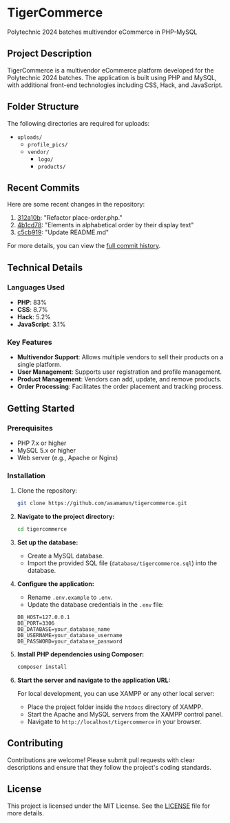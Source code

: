 # TigerCommerce

Polytechnic 2024 batches multivendor eCommerce in PHP-MySQL

## Project Description

TigerCommerce is a multivendor eCommerce platform developed for the Polytechnic 2024 batches. The application is built using PHP and MySQL, with additional front-end technologies including CSS, Hack, and JavaScript.

## Folder Structure

The following directories are required for uploads:
- `uploads/`
  - `profile_pics/`
  - `vendor/`
    - `logo/`
    - `products/`

## Recent Commits

Here are some recent changes in the repository:
1. [312a10b](https://github.com/asamamun/tigercommerce/commit/312a10ba4f2ff8c69eb23eb04b29ca1ea55f9678): "Refactor place-order.php."
2. [4b1cd78](https://github.com/asamamun/tigercommerce/commit/4b1cd789a748e4790631c4f3ac4874ab68093196): "Elements in alphabetical order by their display text"
3. [c5cb919](https://github.com/asamamun/tigercommerce/commit/c5cb91900c5a88d8e536f4fab83b86e1b0f964bd): "Update README.md"

For more details, you can view the [full commit history](https://github.com/asamamun/tigercommerce/commits).

## Technical Details

### Languages Used
- **PHP**: 83%
- **CSS**: 8.7%
- **Hack**: 5.2%
- **JavaScript**: 3.1%

### Key Features
- **Multivendor Support**: Allows multiple vendors to sell their products on a single platform.
- **User Management**: Supports user registration and profile management.
- **Product Management**: Vendors can add, update, and remove products.
- **Order Processing**: Facilitates the order placement and tracking process.

## Getting Started

### Prerequisites
- PHP 7.x or higher
- MySQL 5.x or higher
- Web server (e.g., Apache or Nginx)

### Installation
1. Clone the repository:
   ```bash
   git clone https://github.com/asamamun/tigercommerce.git
   ```
2. **Navigate to the project directory:**

    ```bash
    cd tigercommerce
    ```

3. **Set up the database:**

    - Create a MySQL database.
    - Import the provided SQL file (`database/tigercommerce.sql`) into the database.

4. **Configure the application:**

    - Rename `.env.example` to `.env`.
    - Update the database credentials in the `.env` file:

    ```plaintext
    DB_HOST=127.0.0.1
    DB_PORT=3306
    DB_DATABASE=your_database_name
    DB_USERNAME=your_database_username
    DB_PASSWORD=your_database_password
    ```

5. **Install PHP dependencies using Composer:**

    ```bash
    composer install
    ```

6. **Start the server and navigate to the application URL:**

    For local development, you can use XAMPP or any other local server:

    - Place the project folder inside the `htdocs` directory of XAMPP.
    - Start the Apache and MySQL servers from the XAMPP control panel.
    - Navigate to `http://localhost/tigercommerce` in your browser.

## Contributing

Contributions are welcome! Please submit pull requests with clear descriptions and ensure that they follow the project's coding standards.

## License

This project is licensed under the MIT License. See the [LICENSE](LICENSE) file for more details.